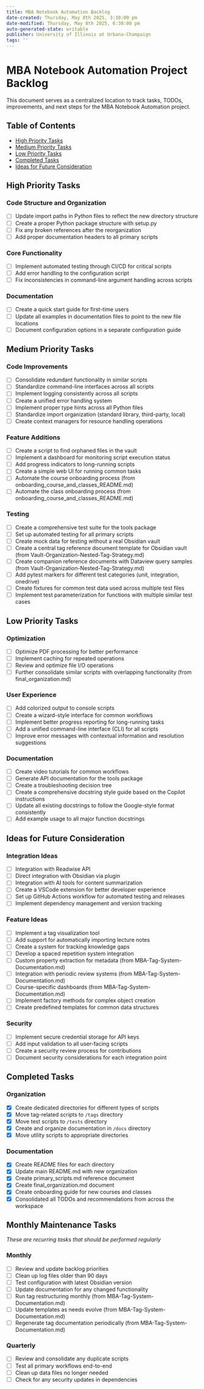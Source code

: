 ```yaml
---
title: MBA Notebook Automation Backlog
date-created: Thursday, May 8th 2025, 3:30:00 pm
date-modified: Thursday, May 8th 2025, 6:30:00 pm
auto-generated-state: writable
publisher: University of Illinois at Urbana-Champaign
tags: ''
---
```


# MBA Notebook Automation Project Backlog

This document serves as a centralized location to track tasks, TODOs, improvements, and next steps for the MBA Notebook Automation project.

## Table of Contents
- [High Priority Tasks](#high-priority-tasks)
- [Medium Priority Tasks](#medium-priority-tasks)
- [Low Priority Tasks](#low-priority-tasks)
- [Completed Tasks](#completed-tasks)
- [Ideas for Future Consideration](#ideas-for-future-consideration)

## High Priority Tasks

### Code Structure and Organization
- [ ] Update import paths in Python files to reflect the new directory structure
- [ ] Create a proper Python package structure with setup.py
- [ ] Fix any broken references after the reorganization
- [ ] Add proper documentation headers to all primary scripts

### Core Functionality
- [ ] Implement automated testing through CI/CD for critical scripts
- [ ] Add error handling to the configuration script
- [ ] Fix inconsistencies in command-line argument handling across scripts

### Documentation
- [ ] Create a quick start guide for first-time users
- [ ] Update all examples in documentation files to point to the new file locations
- [ ] Document configuration options in a separate configuration guide

## Medium Priority Tasks

### Code Improvements
- [ ] Consolidate redundant functionality in similar scripts
- [ ] Standardize command-line interfaces across all scripts
- [ ] Implement logging consistently across all scripts
- [ ] Create a unified error handling system
- [ ] Implement proper type hints across all Python files
- [ ] Standardize import organization (standard library, third-party, local)
- [ ] Create context managers for resource handling operations

### Feature Additions
- [ ] Create a script to find orphaned files in the vault
- [ ] Implement a dashboard for monitoring script execution status
- [ ] Add progress indicators to long-running scripts
- [ ] Create a simple web UI for running common tasks
- [ ] Automate the course onboarding process (from onboarding_course_and_classes_README.md)
- [ ] Automate the class onboarding process (from onboarding_course_and_classes_README.md)

### Testing
- [ ] Create a comprehensive test suite for the tools package
- [ ] Set up automated testing for all primary scripts
- [ ] Create mock data for testing without a real Obsidian vault
- [ ] Create a central tag reference document template for Obsidian vault (from Vault-Organization-Nested-Tag-Strategy.md)
- [ ] Create companion reference documents with Dataview query samples (from Vault-Organization-Nested-Tag-Strategy.md)
- [ ] Add pytest markers for different test categories (unit, integration, onedrive)
- [ ] Create fixtures for common test data used across multiple test files
- [ ] Implement test parameterization for functions with multiple similar test cases

## Low Priority Tasks

### Optimization
- [ ] Optimize PDF processing for better performance
- [ ] Implement caching for repeated operations
- [ ] Review and optimize file I/O operations
- [ ] Further consolidate similar scripts with overlapping functionality (from final_organization.md)

### User Experience
- [ ] Add colorized output to console scripts
- [ ] Create a wizard-style interface for common workflows
- [ ] Implement better progress reporting for long-running tasks
- [ ] Add a unified command-line interface (CLI) for all scripts
- [ ] Improve error messages with contextual information and resolution suggestions

### Documentation
- [ ] Create video tutorials for common workflows
- [ ] Generate API documentation for the tools package
- [ ] Create a troubleshooting decision tree
- [ ] Create a comprehensive docstring style guide based on the Copilot instructions
- [ ] Update all existing docstrings to follow the Google-style format consistently
- [ ] Add example usage to all major function docstrings

## Ideas for Future Consideration

### Integration Ideas
- [ ] Integration with Readwise API
- [ ] Direct integration with Obsidian via plugin
- [ ] Integration with AI tools for content summarization
- [ ] Create a VSCode extension for better developer experience
- [ ] Set up GitHub Actions workflow for automated testing and releases
- [ ] Implement dependency management and version tracking

### Feature Ideas
- [ ] Implement a tag visualization tool
- [ ] Add support for automatically importing lecture notes
- [ ] Create a system for tracking knowledge gaps
- [ ] Develop a spaced repetition system integration
- [ ] Custom property extraction for metadata (from MBA-Tag-System-Documentation.md)
- [ ] Integration with periodic review systems (from MBA-Tag-System-Documentation.md)
- [ ] Course-specific dashboards (from MBA-Tag-System-Documentation.md)
- [ ] Implement factory methods for complex object creation
- [ ] Create predefined templates for common data structures

### Security
- [ ] Implement secure credential storage for API keys
- [ ] Add input validation to all user-facing scripts
- [ ] Create a security review process for contributions
- [ ] Document security considerations for each integration point

## Completed Tasks

### Organization
- [x] Create dedicated directories for different types of scripts
- [x] Move tag-related scripts to `/tags` directory
- [x] Move test scripts to `/tests` directory
- [x] Create and organize documentation in `/docs` directory
- [x] Move utility scripts to appropriate directories

### Documentation
- [x] Create README files for each directory
- [x] Update main README.md with new organization
- [x] Create primary_scripts.md reference document
- [x] Create final_organization.md document
- [x] Create onboarding guide for new courses and classes
- [x] Consolidated all TODOs and recommendations from across the workspace

## Monthly Maintenance Tasks
*These are recurring tasks that should be performed regularly*

### Monthly
- [ ] Review and update backlog priorities
- [ ] Clean up log files older than 90 days
- [ ] Test configuration with latest Obsidian version
- [ ] Update documentation for any changed functionality
- [ ] Run tag restructuring monthly (from MBA-Tag-System-Documentation.md)
- [ ] Update templates as needs evolve (from MBA-Tag-System-Documentation.md)
- [ ] Regenerate tag documentation periodically (from MBA-Tag-System-Documentation.md)

### Quarterly
- [ ] Review and consolidate any duplicate scripts
- [ ] Test all primary workflows end-to-end
- [ ] Clean up data files no longer needed
- [ ] Check for any security updates in dependencies
